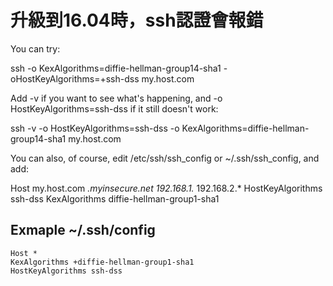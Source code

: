 # 升級到16.04時，ssh認證會報錯

You can try:

ssh -o KexAlgorithms=diffie-hellman-group14-sha1 -oHostKeyAlgorithms=+ssh-dss my.host.com

Add -v if you want to see what's happening, and -o HostKeyAlgorithms=ssh-dss if it still doesn't work:

ssh -v -o HostKeyAlgorithms=ssh-dss -o KexAlgorithms=diffie-hellman-group14-sha1 my.host.com

You can also, of course, edit /etc/ssh/ssh_config or ~/.ssh/ssh_config, and add:

Host my.host.com *.myinsecure.net 192.168.1.* 192.168.2.*
    HostKeyAlgorithms ssh-dss
    KexAlgorithms diffie-hellman-group1-sha1 
## Exmaple ~/.ssh/config
    Host *
    KexAlgorithms +diffie-hellman-group1-sha1
    HostKeyAlgorithms ssh-dss

